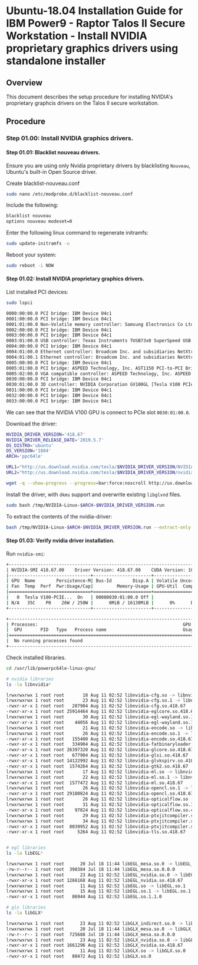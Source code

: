 # Ubuntu-18.04 Installation Guide for IBM Power9 - Raptor Talos II Secure Workstation - Install NVIDIA proprietary graphics drivers using standalone installer

## Overview

This document describes the setup procedure for installing NVIDIA's proprietary graphcis drivers on the Talos II secure workstation.

## Procedure

### Step 01.00: Install NVIDIA graphics drivers.

#### Step 01.01: Blacklist nouveau drivers.

Ensure you are using only Nvidia proprietary drivers by blacklisting `Nouveau`, Ubuntu's built-in Open Source driver.

Create blacklist-nouveau.conf
```bash
sudo nano /etc/modprobe.d/blacklist-nouveau.conf
```

Include the following:
```bash
blacklist nouveau
options nouveau modeset=0
```

Enter the following linux command to regenerate initramfs:
```bash
sudo update-initramfs -u
```

Reboot your system:
```bash
sudo reboot -i NOW
```

####  Step 01.02: Install NVIDIA proprietary graphics drivers.

List installed PCI devices:
```bash
sudo lspci

0000:00:00.0 PCI bridge: IBM Device 04c1
0001:00:00.0 PCI bridge: IBM Device 04c1
0001:01:00.0 Non-Volatile memory controller: Samsung Electronics Co Ltd NVMe SSD Controller SM961/PM961
0002:00:00.0 PCI bridge: IBM Device 04c1
0003:00:00.0 PCI bridge: IBM Device 04c1
0003:01:00.0 USB controller: Texas Instruments TUSB73x0 SuperSpeed USB 3.0 xHCI Host Controller (rev 02)
0004:00:00.0 PCI bridge: IBM Device 04c1
0004:01:00.0 Ethernet controller: Broadcom Inc. and subsidiaries NetXtreme BCM5719 Gigabit Ethernet PCIe (rev 01)
0004:01:00.1 Ethernet controller: Broadcom Inc. and subsidiaries NetXtreme BCM5719 Gigabit Ethernet PCIe (rev 01)
0005:00:00.0 PCI bridge: IBM Device 04c1
0005:01:00.0 PCI bridge: ASPEED Technology, Inc. AST1150 PCI-to-PCI Bridge (rev 04)
0005:02:00.0 VGA compatible controller: ASPEED Technology, Inc. ASPEED Graphics Family (rev 41)
0030:00:00.0 PCI bridge: IBM Device 04c1
0030:01:00.0 3D controller: NVIDIA Corporation GV100GL [Tesla V100 PCIe 16GB] (rev a1)
0031:00:00.0 PCI bridge: IBM Device 04c1
0032:00:00.0 PCI bridge: IBM Device 04c1
0033:00:00.0 PCI bridge: IBM Device 04c1
```

We can see that the NVIDIA V100 GPU is connect to PCIe slot `0030:01:00.0`.

Download the driver:
```bash
NVIDIA_DRIVER_VERSION='418.67'
NVIDIA_DRIVER_RELEASE_DATE='2019.5.7'
OS_DISTRO='ubuntu'
OS_VERSION='1804'
ARCH='ppc64le'

URL1="http://us.download.nvidia.com/tesla/$NVIDIA_DRIVER_VERSION/NVIDIA-Linux-$ARCH-$NVIDIA_DRIVER_VERSION.run"
URL2="http://us.download.nvidia.com/tesla/$NVIDIA_DRIVER_VERSION/nvidia-driver-local-repo-$OS_DISTRO$OS_VERSION-${NVIDIA_DRIVER_VERSION}_1.0-1_$ARCH.deb"

wget -q --show-progress --progress=bar:force:noscroll http://us.download.nvidia.com/tesla/$NVIDIA_DRIVER_VERSION/NVIDIA-Linux-$ARCH-$NVIDIA_DRIVER_VERSION.run -O /tmp/NVIDIA-Linux-$ARCH-$NVIDIA_DRIVER_VERSION.run
```

Install the driver, with `dkms` support and overwrite existing `libglvnd` files.
```bash
sudo bash /tmp/NVIDIA-Linux-$ARCH-$NVIDIA_DRIVER_VERSION.run
```

To extract the contents of the nvidia-driver:
```bash
bash /tmp/NVIDIA-Linux-$ARCH-$NVIDIA_DRIVER_VERSION.run --extract-only
```

####  Step 01.03: Verify nvidia driver installation.

Run `nvidia-smi`:
```bash
+-----------------------------------------------------------------------------+
| NVIDIA-SMI 418.67.00    Driver Version: 418.67.00    CUDA Version: 10.1     |
|-------------------------------+----------------------+----------------------+
| GPU  Name        Persistence-M| Bus-Id        Disp.A | Volatile Uncorr. ECC |
| Fan  Temp  Perf  Pwr:Usage/Cap|         Memory-Usage | GPU-Util  Compute M. |
|===============================+======================+======================|
|   0  Tesla V100-PCIE...  On   | 00000030:01:00.0 Off |                    0 |
| N/A   35C    P0    26W / 250W |      0MiB / 16130MiB |      0%      Default |
+-------------------------------+----------------------+----------------------+

+-----------------------------------------------------------------------------+
| Processes:                                                       GPU Memory |
|  GPU       PID   Type   Process name                             Usage      |
|=============================================================================|
|  No running processes found                                                 |
+-----------------------------------------------------------------------------+
```

Check installed libraries.

```bash
cd /usr/lib/powerpc64le-linux-gnu/

# nvidia libraries
ls -la libnvidia*

lrwxrwxrwx 1 root root       18 Aug 11 02:52 libnvidia-cfg.so -> libnvidia-cfg.so.1
lrwxrwxrwx 1 root root       23 Aug 11 02:52 libnvidia-cfg.so.1 -> libnvidia-cfg.so.418.67
-rwxr-xr-x 1 root root   207904 Aug 11 02:52 libnvidia-cfg.so.418.67
-rwxr-xr-x 1 root root 25914464 Aug 11 02:52 libnvidia-eglcore.so.418.67
lrwxrwxrwx 1 root root       30 Aug 11 02:52 libnvidia-egl-wayland.so.1 -> libnvidia-egl-wayland.so.1.1.2
-rwxr-xr-x 1 root root    44056 Aug 11 02:52 libnvidia-egl-wayland.so.1.1.2
lrwxrwxrwx 1 root root       21 Aug 11 02:52 libnvidia-encode.so -> libnvidia-encode.so.1
lrwxrwxrwx 1 root root       26 Aug 11 02:52 libnvidia-encode.so.1 -> libnvidia-encode.so.418.67
-rwxr-xr-x 1 root root   155400 Aug 11 02:52 libnvidia-encode.so.418.67
-rwxr-xr-x 1 root root   334904 Aug 11 02:52 libnvidia-fatbinaryloader.so.418.67
-rwxr-xr-x 1 root root 26397320 Aug 11 02:52 libnvidia-glcore.so.418.67
-rwxr-xr-x 1 root root   677904 Aug 11 02:52 libnvidia-glsi.so.418.67
-rwxr-xr-x 1 root root 14122992 Aug 11 02:52 libnvidia-glvkspirv.so.418.67
-rwxr-xr-x 1 root root  1574264 Aug 11 02:52 libnvidia-gtk2.so.418.67
lrwxrwxrwx 1 root root       17 Aug 11 02:52 libnvidia-ml.so -> libnvidia-ml.so.1
lrwxrwxrwx 1 root root       22 Aug 11 02:52 libnvidia-ml.so.1 -> libnvidia-ml.so.418.67
-rwxr-xr-x 1 root root  1577472 Aug 11 02:52 libnvidia-ml.so.418.67
lrwxrwxrwx 1 root root       26 Aug 11 02:52 libnvidia-opencl.so.1 -> libnvidia-opencl.so.418.67
-rwxr-xr-x 1 root root 29180824 Aug 11 02:52 libnvidia-opencl.so.418.67
lrwxrwxrwx 1 root root       26 Aug 11 02:52 libnvidia-opticalflow.so -> libnvidia-opticalflow.so.1
lrwxrwxrwx 1 root root       31 Aug 11 02:52 libnvidia-opticalflow.so.1 -> libnvidia-opticalflow.so.418.67
-rwxr-xr-x 1 root root    97824 Aug 11 02:52 libnvidia-opticalflow.so.418.67
lrwxrwxrwx 1 root root       29 Aug 11 02:52 libnvidia-ptxjitcompiler.so -> libnvidia-ptxjitcompiler.so.1
lrwxrwxrwx 1 root root       34 Aug 11 02:52 libnvidia-ptxjitcompiler.so.1 -> libnvidia-ptxjitcompiler.so.418.67
-rwxr-xr-x 1 root root  8039952 Aug 11 02:52 libnvidia-ptxjitcompiler.so.418.67
-rwxr-xr-x 1 root root     5264 Aug 11 02:52 libnvidia-tls.so.418.67


# egl libraries
ls -la libEGL*

lrwxrwxrwx 1 root root      20 Jul 18 11:44 libEGL_mesa.so.0 -> libEGL_mesa.so.0.0.0
-rw-r--r-- 1 root root  398384 Jul 18 11:44 libEGL_mesa.so.0.0.0
lrwxrwxrwx 1 root root      23 Aug 11 02:52 libEGL_nvidia.so.0 -> libEGL_nvidia.so.418.67
-rwxr-xr-x 1 root root 1266168 Aug 11 02:52 libEGL_nvidia.so.418.67
lrwxrwxrwx 1 root root      11 Aug 11 02:52 libEGL.so -> libEGL.so.1
lrwxrwxrwx 1 root root      15 Aug 11 02:52 libEGL.so.1 -> libEGL.so.1.1.0
-rwxr-xr-x 1 root root   86944 Aug 11 02:52 libEGL.so.1.1.0

# glx libraries
ls -la libGLX*

lrwxrwxrwx 1 root root      23 Aug 11 02:52 libGLX_indirect.so.0 -> libGLX_nvidia.so.418.67
lrwxrwxrwx 1 root root      20 Jul 18 11:44 libGLX_mesa.so.0 -> libGLX_mesa.so.0.0.0
-rw-r--r-- 1 root root  725688 Jul 18 11:44 libGLX_mesa.so.0.0.0
lrwxrwxrwx 1 root root      23 Aug 11 02:52 libGLX_nvidia.so.0 -> libGLX_nvidia.so.418.67
-rwxr-xr-x 1 root root 1661296 Aug 11 02:52 libGLX_nvidia.so.418.67
lrwxrwxrwx 1 root root      11 Aug 11 02:52 libGLX.so -> libGLX.so.0
-rwxr-xr-x 1 root root   80472 Aug 11 02:52 libGLX.so.0
```
